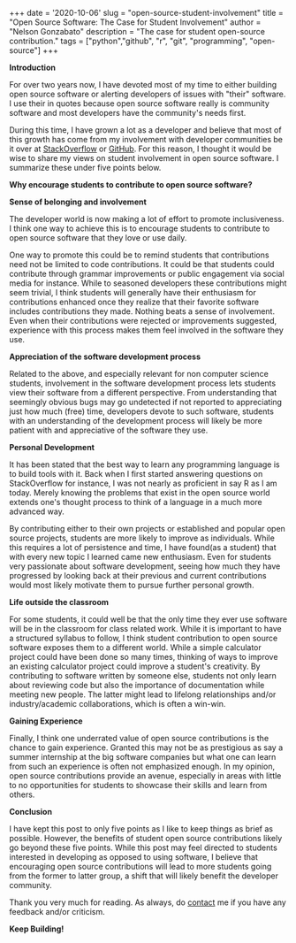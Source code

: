 +++
date = '2020-10-06'
slug = "open-source-student-involvement"
title = "Open Source Software: The Case for Student Involvement"
author = "Nelson Gonzabato"
description = "The case for student open-source contribution."
tags = ["python","github", "r", "git", "programming", "open-source"]
+++

**Introduction**

For over two years now, I have devoted most of my time to either building open source software or alerting developers of issues with "their" software. I use their in quotes because open source software really is community software and most developers have the community's needs first.

During this time, I have grown a lot as a developer and believe that most of this growth has come from my involvement with developer communities be it over at [StackOverflow](https://stackoverflow.com/users/10323798/nelsongon) or [GitHub](https://github.com/Nelson-Gon/). For this reason, I thought it would be wise to share my views on student involvement in open source software. I summarize these under five points below.

**Why encourage students to contribute to open source software?**

**Sense of belonging and involvement**

The developer world is now making a lot of effort to promote inclusiveness. I think one way to achieve this is to encourage students to contribute to open source software that they love or use daily.

One way to promote this could be to remind students that contributions need not be limited to code contributions. It could be that students could contribute through grammar improvements or public engagement via social media for instance. While to seasoned developers these contributions might seem trivial, I think students will generally have their enthusiasm for contributions enhanced once they realize that their favorite software includes contributions they made. Nothing beats a sense of involvement. Even when their contributions were rejected or improvements suggested, experience with this process makes them feel involved in the software they use.

**Appreciation of the software development process**

Related to the above, and especially relevant for non computer science students, involvement in the software development process lets students view their software from a different perspective. From understanding that seemingly obvious bugs may go undetected if not reported to appreciating just how much (free) time, developers devote to such software, students with an understanding of the development process will likely be more patient with and appreciative of the software they use.

**Personal Development**

It has been stated that the best way to learn any programming language is to build tools with it. Back when I first started answering questions on StackOverflow for instance, I was not nearly as proficient in say R as I am today. Merely knowing the problems that exist in the open source world extends one's thought process to think of a language in a much more advanced way.

By contributing either to their own projects or established and popular open source projects, students are more likely to improve as individuals. While this requires a lot of persistence and time, I have found(as a student) that with every new topic I learned came new enthusiasm. Even for students very passionate about software development, seeing how much they have progressed by looking back at their previous and current contributions would most likely motivate them to pursue further personal growth.

**Life outside the classroom**

For some students, it could well be that the only time they ever use software will be in the classroom for class related work. While it is important to have a structured syllabus to follow, I think student contribution to open source software exposes them to a different world. While a simple calculator project could have been done so many times, thinking of ways to improve an existing calculator project could improve a student's creativity. By contributing to software written by someone else, students not only learn about reviewing code but also the importance of documentation while meeting new people. The latter might lead to lifelong relationships and/or industry/academic collaborations, which is often a win-win.

**Gaining Experience**

Finally, I think one underrated value of open source contributions is the chance to gain experience. Granted this may not be as prestigious as say a summer internship at the big software companies but what one can learn from such an experience is often not emphasized enough. In my opinion, open source contributions provide an avenue, especially in areas with little to no opportunities for students to showcase their skills and learn from others.

**Conclusion**

I have kept this post to only five points as I like to keep things as brief as possible. However, the benefits of student open source contributions likely go beyond these five points. While this post may feel directed to students interested in developing as opposed to using software, I believe that encouraging open source contributions will lead to more students going from the former to latter group, a shift that will likely benefit the developer community.

Thank you very much for reading. As always, do [contact](https://nelson-gon.github.io/social) me if you have any feedback and/or criticism.

**Keep Building!**